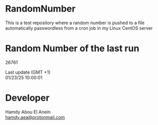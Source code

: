 # RandomNumber    
This is a test repository where a random number is pushed to a file automatically passwordless from a cron job in my Linux CentOS server    
# Random Number of the last run   
26761
      
Last update (GMT +1)    
01/23/25 10:00:01
# Developer    
Hamdy Abou El Anein   
hamdy.aea@protonmail.com
